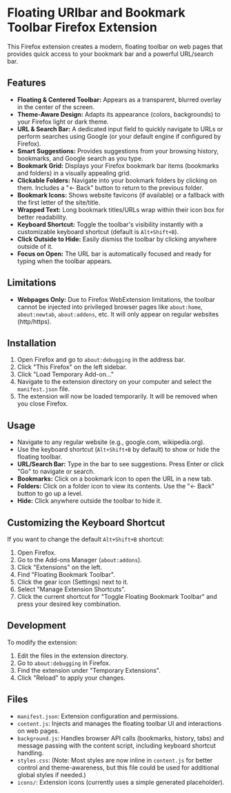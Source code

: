 # Floating URlbar and Bookmark Toolbar Firefox Extension

This Firefox extension creates a modern, floating toolbar on web pages that provides quick access to your bookmark bar and a powerful URL/search bar.

## Features

- **Floating & Centered Toolbar:** Appears as a transparent, blurred overlay in the center of the screen.
- **Theme-Aware Design:** Adapts its appearance (colors, backgrounds) to your Firefox light or dark theme.
- **URL & Search Bar:** A dedicated input field to quickly navigate to URLs or perform searches using Google (or your default engine if configured by Firefox).
- **Smart Suggestions:** Provides suggestions from your browsing history, bookmarks, and Google search as you type.
- **Bookmark Grid:** Displays your Firefox bookmark bar items (bookmarks and folders) in a visually appealing grid.
- **Clickable Folders:** Navigate into your bookmark folders by clicking on them. Includes a "← Back" button to return to the previous folder.
- **Bookmark Icons:** Shows website favicons (if available) or a fallback with the first letter of the site/title.
- **Wrapped Text:** Long bookmark titles/URLs wrap within their icon box for better readability.
- **Keyboard Shortcut:** Toggle the toolbar's visibility instantly with a customizable keyboard shortcut (default is `Alt+Shift+B`).
- **Click Outside to Hide:** Easily dismiss the toolbar by clicking anywhere outside of it.
- **Focus on Open:** The URL bar is automatically focused and ready for typing when the toolbar appears.

## Limitations

- **Webpages Only:** Due to Firefox WebExtension limitations, the toolbar cannot be injected into privileged browser pages like `about:home`, `about:newtab`, `about:addons`, etc. It will only appear on regular websites (http/https).

## Installation

1.  Open Firefox and go to `about:debugging` in the address bar.
2.  Click "This Firefox" on the left sidebar.
3.  Click "Load Temporary Add-on..."
4.  Navigate to the extension directory on your computer and select the `manifest.json` file.
5.  The extension will now be loaded temporarily. It will be removed when you close Firefox.

## Usage

- Navigate to any regular website (e.g., google.com, wikipedia.org).
- Use the keyboard shortcut (`Alt+Shift+B` by default) to show or hide the floating toolbar.
- **URL/Search Bar:** Type in the bar to see suggestions. Press Enter or click "Go" to navigate or search.
- **Bookmarks:** Click on a bookmark icon to open the URL in a new tab.
- **Folders:** Click on a folder icon to view its contents. Use the "← Back" button to go up a level.
- **Hide:** Click anywhere outside the toolbar to hide it.

## Customizing the Keyboard Shortcut

If you want to change the default `Alt+Shift+B` shortcut:

1.  Open Firefox.
2.  Go to the Add-ons Manager (`about:addons`).
3.  Click "Extensions" on the left.
4.  Find "Floating Bookmark Toolbar".
5.  Click the gear icon (Settings) next to it.
6.  Select "Manage Extension Shortcuts".
7.  Click the current shortcut for "Toggle Floating Bookmark Toolbar" and press your desired key combination.

## Development

To modify the extension:

1.  Edit the files in the extension directory.
2.  Go to `about:debugging` in Firefox.
3.  Find the extension under "Temporary Extensions".
4.  Click "Reload" to apply your changes.

## Files

- `manifest.json`: Extension configuration and permissions.
- `content.js`: Injects and manages the floating toolbar UI and interactions on web pages.
- `background.js`: Handles browser API calls (bookmarks, history, tabs) and message passing with the content script, including keyboard shortcut handling.
- `styles.css`: (Note: Most styles are now inline in `content.js` for better control and theme-awareness, but this file could be used for additional global styles if needed.)
- `icons/`: Extension icons (currently uses a simple generated placeholder).
